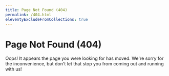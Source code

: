 ```yaml
---
title: Page Not Found (404)
permalink: /404.html
eleventyExcludeFromCollections: true
---
```


# Page Not Found (404)

Oops! It appears the page you were looking for has moved. We're sorry for the inconvenience, but don't let that stop you from coming out and running with us!
